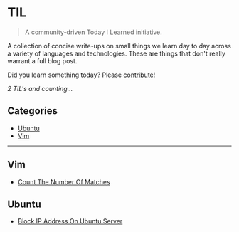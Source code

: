 # TIL

> A community-driven Today I Learned initiative.

A collection of concise write-ups on small things we learn day to day across a
variety of languages and technologies. These are things that don't really
warrant a full blog post.

Did you learn something today? Please [contribute](CONTRIBUTING.md)!

_2 TIL's and counting..._

## Categories

* [Ubuntu](#ubuntu)
* [Vim](#vim)

---

## Vim

- [Count The Number Of Matches](vim/count-the-number-of-matches.md)

## Ubuntu
- [Block IP Address On Ubuntu Server](ubuntu/block-ip-address-from-accessing-server.md)
